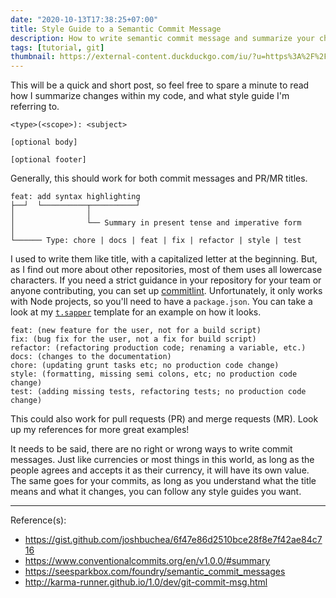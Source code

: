 ```yaml
---
date: "2020-10-13T17:38:25+07:00"
title: Style Guide to a Semantic Commit Message
description: How to write semantic commit message and summarize your changes in under 50 characters
tags: [tutorial, git]
thumbnail: https://external-content.duckduckgo.com/iu/?u=https%3A%2F%2Fcodereviewvideos.com%2Fblog%2Fwp-content%2Fuploads%2F2015%2F06%2Fgit-goodness.gif&f=1&nofb=1
---
```


This will be a quick and short post, so feel free to spare a minute to read how I summarize changes within my code, and what style guide I'm referring to.

```
<type>(<scope>): <subject>

[optional body]

[optional footer]
```

Generally, this should work for both commit messages and PR/MR titles.

```
feat: add syntax highlighting
├──┘  └──────────┬──────────┘
│                │
│                └── Summary in present tense and imperative form
│
└────── Type: chore | docs | feat | fix | refactor | style | test
```

I used to write them like title, with a capitalized letter at the beginning. But, as I find out more about other repositories, most of them uses all lowercase characters. If you need a strict guidance in your repository for your team or anyone contributing, you can set up [commitlint](https://github.com/conventional-changelog/commitlint). Unfortunately, it only works with Node projects, so you'll need to have a `package.json`. You can take a look at my [`t.sapper`](https://github.com/ignatiusmb/t.sapper) template for an example on how it looks.

```
feat: (new feature for the user, not for a build script)
fix: (bug fix for the user, not a fix for build script)
refactor: (refactoring production code; renaming a variable, etc.)
docs: (changes to the documentation)
chore: (updating grunt tasks etc; no production code change)
style: (formatting, missing semi colons, etc; no production code change)
test: (adding missing tests, refactoring tests; no production code change)
```

This could also work for pull requests (PR) and merge requests (MR). Look up my references for more great examples!

It needs to be said, there are no right or wrong ways to write commit messages. Just like currencies or most things in this world, as long as the people agrees and accepts it as their currency, it will have its own value. The same goes for your commits, as long as you understand what the title means and what it changes, you can follow any style guides you want.

---
Reference(s):

- <https://gist.github.com/joshbuchea/6f47e86d2510bce28f8e7f42ae84c716>
- <https://www.conventionalcommits.org/en/v1.0.0/#summary>
- <https://seesparkbox.com/foundry/semantic_commit_messages>
- <http://karma-runner.github.io/1.0/dev/git-commit-msg.html>
